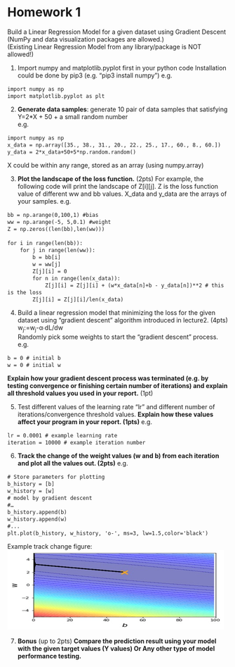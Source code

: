 # Homework 1

Build a Linear Regression Model for a given dataset using Gradient Descent  
(NumPy and data visualization packages are allowed.)  
(Existing Linear Regression Model from any library/package is NOT allowed!)

1.	Import numpy and matplotlib.pyplot first in your python code 
Installation could be done by pip3  (e.g. “pip3 install numpy”)
e.g.
```
import numpy as np
import matplotlib.pyplot as plt
```

2.	**Generate data samples**: generate 10 pair of data samples that satisfying  
Y=2*X + 50 + a small random number   
e.g.
```
import numpy as np
x_data = np.array([35., 38., 31., 20., 22., 25., 17., 60., 8., 60.])
y_data = 2*x_data+50+5*np.random.random()
```
X could be within any range, stored as an array (using numpy.array)

3.	**Plot the landscape of the loss function.**  (2pts)
For example, the following code will print the landscape of Z[i][j]. Z is the loss function value of different ww and bb values.
X_data and y_data are the arrays of your samples.
e.g.
```
bb = np.arange(0,100,1) #bias
ww = np.arange(-5, 5,0.1) #weight
Z = np.zeros((len(bb),len(ww)))
 
for i in range(len(bb)):
    for j in range(len(ww)):
        b = bb[i]
        w = ww[j]
        Z[j][i] = 0        
        for n in range(len(x_data)):
            Z[j][i] = Z[j][i] + (w*x_data[n]+b - y_data[n])**2 # this is the loss 
        Z[j][i] = Z[j][i]/len(x_data)
```        

4.	Build a linear regression model that minimizing the loss for the given dataset using “gradient descent” algorithm introduced in lecture2.     (4pts)  
w<sub>j</sub>:=w<sub>j</sub>-α∙dL/dw  
Randomly pick some weights to start the “gradient descent” process. 
e.g.
```
b = 0 # initial b
w = 0 # initial w
```
**Explain how your gradient descent process was terminated (e.g. by testing convergence or finishing certain number of iterations) and explain all threshold values you used in your report.**    (1pt)
 
5.	Test different values of the learning rate “lr” and different number of iterations/convergence threshold values. 
**Explain how these values affect your program in your report.  (1pts)**
e.g.
```
lr = 0.0001 # example learning rate
iteration = 10000 # example iteration number
```

6.	**Track the change of the weight values (w and b) from each iteration and plot all the values out.  (2pts)**
e.g.
```
# Store parameters for plotting
b_history = [b]
w_history = [w]
# model by gradient descent
#…
b_history.append(b)
w_history.append(w)
#...
plt.plot(b_history, w_history, 'o-', ms=3, lw=1.5,color='black')
```

Example track change figure:  
![Track Change](Picture1.jpg) 

7.	**Bonus** (up to 2pts)
**Compare the prediction result using your model with the given target values (Y values)
Or 
Any other type of model performance testing.**
